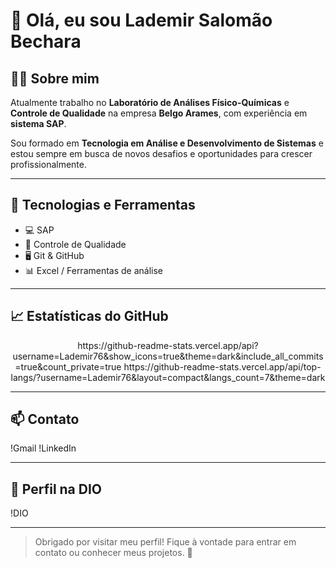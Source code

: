 # 👋 Olá, eu sou Lademir Salomão Bechara

## 👨‍💻 Sobre mim

Atualmente trabalho no **Laboratório de Análises Físico-Químicas** e **Controle de Qualidade** na empresa **Belgo Arames**, com experiência em **sistema SAP**.

Sou formado em **Tecnologia em Análise e Desenvolvimento de Sistemas** e estou sempre em busca de novos desafios e oportunidades para crescer profissionalmente.

---

## 🚀 Tecnologias e Ferramentas

- 💻 SAP
- 🧪 Controle de Qualidade
- 🖥️ Git & GitHub
- 📊 Excel / Ferramentas de análise

---

## 📈 Estatísticas do GitHub

<div align="center">
  https://github-readme-stats.vercel.app/api?username=Lademir76&show_icons=true&theme=dark&include_all_commits=true&count_private=true
  https://github-readme-stats.vercel.app/api/top-langs/?username=Lademir76&layout=compact&langs_count=7&theme=dark
</div>

---

## 📫 Contato

!Gmail
!LinkedIn

---

## 🧠 Perfil na DIO

!DIO

---

> Obrigado por visitar meu perfil! Fique à vontade para entrar em contato ou conhecer meus projetos. 🚀

